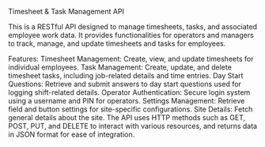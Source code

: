 Timesheet & Task Management API

This is a RESTful API designed to manage timesheets, tasks, and associated employee work data. It provides functionalities for operators and managers to track, manage, and update timesheets and tasks for employees.

Features:
Timesheet Management: Create, view, and update timesheets for individual employees.
Task Management: Create, update, and delete timesheet tasks, including job-related details and time entries.
Day Start Questions: Retrieve and submit answers to day start questions used for logging shift-related details.
Operator Authentication: Secure login system using a username and PIN for operators.
Settings Management: Retrieve field and button settings for site-specific configurations.
Site Details: Fetch general details about the site.
The API uses HTTP methods such as GET, POST, PUT, and DELETE to interact with various resources, and returns data in JSON format for ease of integration.
